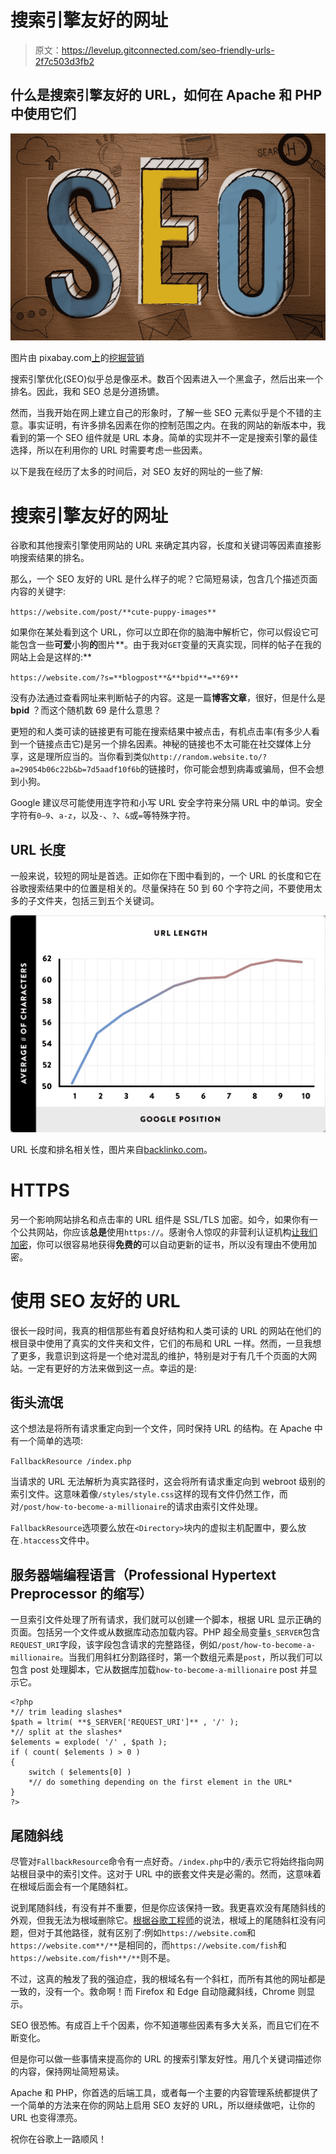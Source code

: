 # 搜索引擎友好的网址

> 原文：<https://levelup.gitconnected.com/seo-friendly-urls-2f7c503d3fb2>

## 什么是搜索引擎友好的 URL，如何在 Apache 和 PHP 中使用它们

![](img/b5d99e9ea8de17b38b299c7eaf22e296.png)

图片由 pixabay.com[上](https://pixabay.com/)的[挖掘营销](https://pixabay.com/illustrations/seo-search-engine-optimization-4110999/)

搜索引擎优化(SEO)似乎总是像巫术。数百个因素进入一个黑盒子，然后出来一个排名。因此，我和 SEO 总是分道扬镳。

然而，当我开始在网上建立自己的形象时，了解一些 SEO 元素似乎是个不错的主意。事实证明，有许多排名因素在你的控制范围之内。在我的网站的新版本中，我看到的第一个 SEO 组件就是 URL 本身。简单的实现并不一定是搜索引擎的最佳选择，所以在利用你的 URL 时需要考虑一些因素。

以下是我在经历了太多的时间后，对 SEO 友好的网址的一些了解:

# 搜索引擎友好的网址

谷歌和其他搜索引擎使用网站的 URL 来确定其内容，长度和关键词等因素直接影响搜索结果的排名。

那么，一个 SEO 友好的 URL 是什么样子的呢？它简短易读，包含几个描述页面内容的关键字:

`https://website.com/post/**cute-puppy-images**`

如果你在某处看到这个 URL，你可以立即在你的脑海中解析它，你可以假设它可能包含一些**可爱**小狗**的**图片**。由于我对`GET`变量的天真实现，同样的帖子在我的网站上会是这样的:**

`https://website.com/?s=**blogpost**&**bpid**=**69**`

没有办法通过查看网址来判断帖子的内容。这是一篇**博客文章**，很好，但是什么是 **bpid** ？而这个随机数 69 是什么意思？

更短的和人类可读的链接更有可能在搜索结果中被点击，有机点击率(有多少人看到一个链接点击它)是另一个排名因素。神秘的链接也不太可能在社交媒体上分享，这是理所应当的。当你看到类似`http://random.website.to/?a=29054b06c22b&b=7d5aadf10f6b`的链接时，你可能会想到病毒或骗局，但不会想到小狗。

Google 建议尽可能使用连字符和小写 URL 安全字符来分隔 URL 中的单词。安全字符有`0–9`、`a-z`，以及`-`、`?`、`&`或`=`等特殊字符。

## URL 长度

一般来说，较短的网址是首选。正如你在下图中看到的，一个 URL 的长度和它在谷歌搜索结果中的位置是相关的。尽量保持在 50 到 60 个字符之间，不要使用太多的子文件夹，包括三到五个关键词。

![](img/2b81d74e795a778f145ce4006ae2a2d1.png)

URL 长度和排名相关性，图片来自[backlinko.com](https://backlinko.com/hub/seo/urls)。

# HTTPS

另一个影响网站排名和点击率的 URL 组件是 SSL/TLS 加密。如今，如果你有一个公共网站，你应该**总是**使用`https://`。感谢令人惊叹的非营利认证机构[让我们加密](https://letsencrypt.org/)，你可以很容易地获得**免费的**可以自动更新的证书，所以没有理由不使用加密。

# 使用 SEO 友好的 URL

很长一段时间，我真的相信那些有着良好结构和人类可读的 URL 的网站在他们的根目录中使用了真实的文件夹和文件，它们的布局和 URL 一样。然而，一旦我想了更多，我意识到这将是一个绝对混乱的维护，特别是对于有几千个页面的大网站。一定有更好的方法来做到这一点。幸运的是:

## 街头流氓

这个想法是将所有请求重定向到一个文件，同时保持 URL 的结构。在 Apache 中有一个简单的选项:

`FallbackResource /index.php`

当请求的 URL 无法解析为真实路径时，这会将所有请求重定向到 webroot 级别的索引文件。这意味着像`/styles/style.css`这样的现有文件仍然工作，而对`/post/how-to-become-a-millionaire`的请求由索引文件处理。

`FallbackResource`选项要么放在`<Directory>`块内的虚拟主机配置中，要么放在`.htaccess`文件中。

## 服务器端编程语言（Professional Hypertext Preprocessor 的缩写）

一旦索引文件处理了所有请求，我们就可以创建一个脚本，根据 URL 显示正确的页面。包括另一个文件或从数据库动态加载内容。PHP 超全局变量`$_SERVER`包含`REQUEST_URI`字段，该字段包含请求的完整路径，例如`/post/how-to-become-a-millionaire`。当我们用斜杠分割路径时，第一个数组元素是`post`，所以我们可以包含 post 处理脚本，它从数据库加载`how-to-become-a-millionaire` post 并显示它。

```
<?php
*// trim leading slashes*
$path = ltrim( **$_SERVER['REQUEST_URI']** , '/' );
*// split at the slashes*
$elements = explode( '/' , $path );
if ( count( $elements ) > 0 )
{
    switch ( $elements[0] )
    *// do something depending on the first element in the URL*
}
?>
```

## 尾随斜线

尽管对`FallbackResource`命令有一点好奇。`/index.php`中的`/`表示它将始终指向网站根目录中的索引文件。这对于 URL 中的嵌套文件夹是必需的。然而，这意味着在根域后面会有一个尾随斜杠。

说到尾随斜线，有没有并不重要，但是你应该保持一致。我更喜欢没有尾随斜线的外观，但我无法为根域删除它。[根据谷歌工程师](https://twitter.com/JohnMu/status/943076424130363392)的说法，根域上的尾随斜杠没有问题，但对于其他路径，就有区别了:例如`https://website.com`和`https://website.com**/**`是相同的，而`https://website.com/fish`和`https://website.com/fish**/**`则不是。

不过，这真的触发了我的强迫症，我的根域名有一个斜杠，而所有其他的网址都是一致的，没有一个。救命啊！而 Firefox 和 Edge 自动隐藏斜线，Chrome 则显示。

SEO 很恐怖。有成百上千个因素，你不知道哪些因素有多大关系，而且它们在不断变化。

但是你可以做一些事情来提高你的 URL 的搜索引擎友好性。用几个关键词描述你的内容，保持网址简短易读。

Apache 和 PHP，你首选的后端工具，或者每一个主要的内容管理系统都提供了一个简单的方法来在你的网站上启用 SEO 友好的 URL，所以继续做吧，让你的 URL 也变得漂亮。

祝你在谷歌上一路顺风！